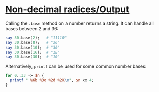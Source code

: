 [1]: https://rosettacode.org/wiki/Non-decimal_radices/Output

# [Non-decimal radices/Output][1]

Calling the `.base` method on a number returns a string. It can handle all bases between 2 and 36:

```perl
say 30.base(2);   # "11110"
say 30.base(8);   # "36"
say 30.base(10);  # "30"
say 30.base(16);  # "1E"
say 30.base(30);  # "10"
```


Alternatively, `printf` can be used for some common number bases:

```perl
for 0..33 -> $n {
  printf " %6b %3o %2d %2X\n", $n xx 4;
}
```